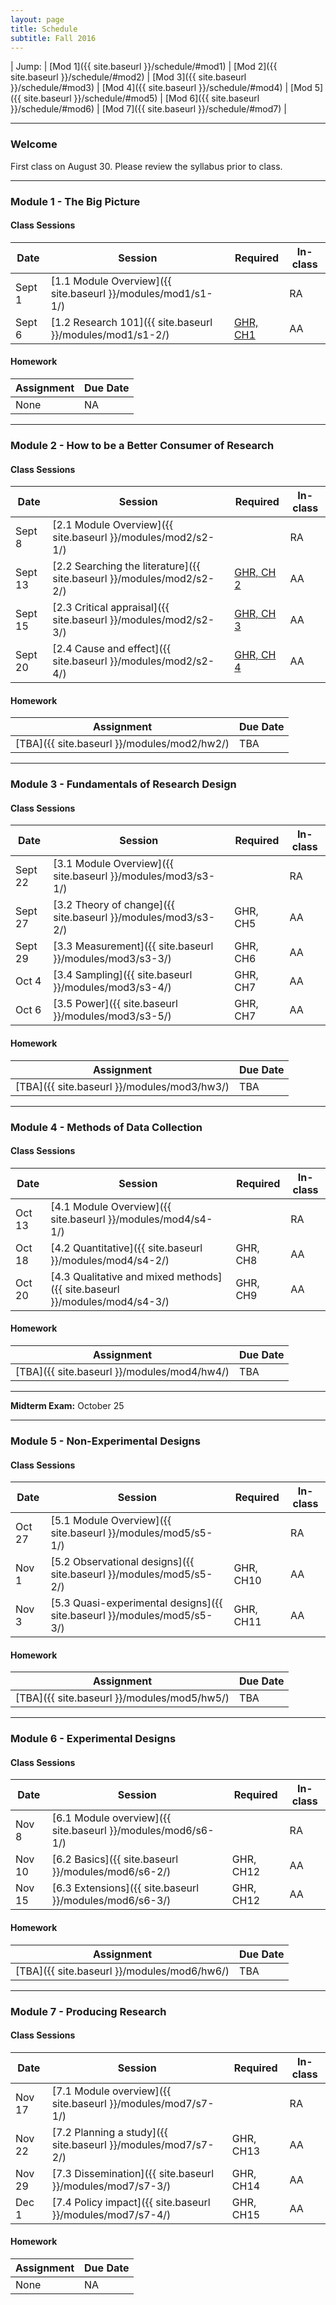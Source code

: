 ```yaml
---
layout: page
title: Schedule 
subtitle: Fall 2016
---
```


| Jump: | [Mod 1]({{ site.baseurl }}/schedule/#mod1) | [Mod 2]({{ site.baseurl }}/schedule/#mod2) | [Mod 3]({{ site.baseurl }}/schedule/#mod3) | [Mod 4]({{ site.baseurl }}/schedule/#mod4) | [Mod 5]({{ site.baseurl }}/schedule/#mod5) | [Mod 6]({{ site.baseurl }}/schedule/#mod6) | [Mod 7]({{ site.baseurl }}/schedule/#mod7) |

* * *

### Welcome

First class on August 30. Please review the syllabus prior to class.

* * *

### <a name="mod1"></a> Module 1 - The Big Picture

#### Class Sessions

| Date    | Session             | Required | In-class |
|---------|---------------------|----------|----------|
| Sept 1  | [1.1 Module Overview]({{ site.baseurl }}/modules/mod1/s1-1/) |  | RA       |
| Sept 6  | [1.2 Research 101]({{ site.baseurl }}/modules/mod1/s1-2/)    | [GHR, CH1](http://www.designsandmethods.com/ebook/science.html) | AA       |

#### Homework

| Assignment                    | Due Date |
|-------------------------------|----------|
| None                          | NA       |

* * *

### <a name="mod2"></a> Module 2 - How to be a Better Consumer of Research

#### Class Sessions

| Date    | Session             | Required | In-class |
|---------|---------------------|----------|----------|
| Sept 8  | [2.1 Module Overview]({{ site.baseurl }}/modules/mod2/s2-1/)           |  | RA       |
| Sept 13 | [2.2 Searching the literature]({{ site.baseurl }}/modules/mod2/s2-2/)  | [GHR, CH 2](http://www.designsandmethods.com/ebook/literature.html) | AA       |
| Sept 15 | [2.3 Critical appraisal]({{ site.baseurl }}/modules/mod2/s2-3/)        | [GHR, CH 3](http://www.designsandmethods.com/ebook/critical.html) | AA       |
| Sept 20 | [2.4 Cause and effect]({{ site.baseurl }}/modules/mod2/s2-4/)          | [GHR, CH 4](http://www.designsandmethods.com/ebook/causeeffect.html) |AA       |

#### Homework

| Assignment                    | Due Date |
|-------------------------------|----------|
| [TBA]({{ site.baseurl }}/modules/mod2/hw2/)                           | TBA      |

* * *

### <a name="mod3"></a> Module 3 - Fundamentals of Research Design 

#### Class Sessions

| Date    | Session             | Required | In-class |
|---------|---------------------|----------|----------|
| Sept 22  | [3.1 Module Overview]({{ site.baseurl }}/modules/mod3/s3-1/)           | | RA       |
| Sept 27 | [3.2 Theory of change]({{ site.baseurl }}/modules/mod3/s3-2/)  | GHR, CH5 | AA       |
| Sept 29 | [3.3 Measurement]({{ site.baseurl }}/modules/mod3/s3-3/)        | GHR, CH6 | AA       |
| Oct 4 | [3.4 Sampling]({{ site.baseurl }}/modules/mod3/s3-4/)          | GHR, CH7 | AA       |
| Oct 6 | [3.5 Power]({{ site.baseurl }}/modules/mod3/s3-5/)          | GHR, CH7 | AA       |

#### Homework

| Assignment                    | Due Date |
|-------------------------------|----------|
| [TBA]({{ site.baseurl }}/modules/mod3/hw3/)                           | TBA      |

* * *

### <a name="mod4"></a> Module 4 - Methods of Data Collection

#### Class Sessions

| Date    | Session             | Required | In-class |
|---------|---------------------|----------|----------|
| Oct 13  | [4.1 Module Overview]({{ site.baseurl }}/modules/mod4/s4-1/)           | | RA       |
| Oct 18 | [4.2 Quantitative]({{ site.baseurl }}/modules/mod4/s4-2/)  | GHR, CH8 | AA       |
| Oct 20 | [4.3 Qualitative and mixed methods]({{ site.baseurl }}/modules/mod4/s4-3/)          | GHR, CH9 | AA       |

#### Homework

| Assignment                    | Due Date |
|-------------------------------|----------|
| [TBA]({{ site.baseurl }}/modules/mod4/hw4/)                           | TBA      |

* * *

**Midterm Exam:** October 25

* * *

### <a name="mod5"></a> Module 5 - Non-Experimental Designs

#### Class Sessions

| Date    | Session             | Required | In-class |
|---------|---------------------|----------|----------|
| Oct 27  | [5.1 Module Overview]({{ site.baseurl }}/modules/mod5/s5-1/)           | | RA       |
| Nov 1 | [5.2 Observational designs]({{ site.baseurl }}/modules/mod5/s5-2/)          | GHR, CH10 | AA       |
| Nov 3 | [5.3 Quasi-experimental designs]({{ site.baseurl }}/modules/mod5/s5-3/)          | GHR, CH11 | AA       |

#### Homework

| Assignment                    | Due Date |
|-------------------------------|----------|
| [TBA]({{ site.baseurl }}/modules/mod5/hw5/)                           | TBA      |

* * *

### <a name="mod6"></a> Module 6 - Experimental Designs

#### Class Sessions

| Date    | Session             | Required | In-class |
|---------|---------------------|----------|----------|
| Nov 8 | [6.1 Module overview]({{ site.baseurl }}/modules/mod6/s6-1/)          | | RA       |
| Nov 10 | [6.2 Basics]({{ site.baseurl }}/modules/mod6/s6-2/)          | GHR, CH12 | AA       |
| Nov 15 | [6.3 Extensions]({{ site.baseurl }}/modules/mod6/s6-3/)          | GHR, CH12 | AA       |

#### Homework

| Assignment                    | Due Date |
|-------------------------------|----------|
| [TBA]({{ site.baseurl }}/modules/mod6/hw6/)                           | TBA      |

* * *

### <a name="mod7"></a> Module 7 - Producing Research

#### Class Sessions

| Date    | Session             | Required | In-class |
|---------|---------------------|----------|----------|
| Nov 17 | [7.1 Module overview]({{ site.baseurl }}/modules/mod7/s7-1/)          | | RA       |
| Nov 22 | [7.2 Planning a study]({{ site.baseurl }}/modules/mod7/s7-2/)          | GHR, CH13 | AA       |
| Nov 29 | [7.3 Dissemination]({{ site.baseurl }}/modules/mod7/s7-3/)          | GHR, CH14 | AA       |
| Dec 1 | [7.4 Policy impact]({{ site.baseurl }}/modules/mod7/s7-4/)          | GHR, CH15 | AA       |

#### Homework

| Assignment                    | Due Date |
|-------------------------------|----------|
| None                          | NA       |